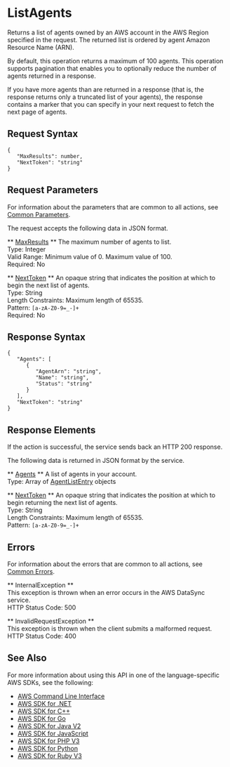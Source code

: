 # ListAgents<a name="API_ListAgents"></a>

Returns a list of agents owned by an AWS account in the AWS Region specified in the request\. The returned list is ordered by agent Amazon Resource Name \(ARN\)\.

By default, this operation returns a maximum of 100 agents\. This operation supports pagination that enables you to optionally reduce the number of agents returned in a response\.

If you have more agents than are returned in a response \(that is, the response returns only a truncated list of your agents\), the response contains a marker that you can specify in your next request to fetch the next page of agents\.

## Request Syntax<a name="API_ListAgents_RequestSyntax"></a>

```
{
   "MaxResults": number,
   "NextToken": "string"
}
```

## Request Parameters<a name="API_ListAgents_RequestParameters"></a>

For information about the parameters that are common to all actions, see [Common Parameters](CommonParameters.md)\.

The request accepts the following data in JSON format\.

 ** [MaxResults](#API_ListAgents_RequestSyntax) **   <a name="DataSync-ListAgents-request-MaxResults"></a>
The maximum number of agents to list\.  
Type: Integer  
Valid Range: Minimum value of 0\. Maximum value of 100\.  
Required: No

 ** [NextToken](#API_ListAgents_RequestSyntax) **   <a name="DataSync-ListAgents-request-NextToken"></a>
An opaque string that indicates the position at which to begin the next list of agents\.  
Type: String  
Length Constraints: Maximum length of 65535\.  
Pattern: `[a-zA-Z0-9=_-]+`   
Required: No

## Response Syntax<a name="API_ListAgents_ResponseSyntax"></a>

```
{
   "Agents": [ 
      { 
         "AgentArn": "string",
         "Name": "string",
         "Status": "string"
      }
   ],
   "NextToken": "string"
}
```

## Response Elements<a name="API_ListAgents_ResponseElements"></a>

If the action is successful, the service sends back an HTTP 200 response\.

The following data is returned in JSON format by the service\.

 ** [Agents](#API_ListAgents_ResponseSyntax) **   <a name="DataSync-ListAgents-response-Agents"></a>
A list of agents in your account\.  
Type: Array of [AgentListEntry](API_AgentListEntry.md) objects

 ** [NextToken](#API_ListAgents_ResponseSyntax) **   <a name="DataSync-ListAgents-response-NextToken"></a>
An opaque string that indicates the position at which to begin returning the next list of agents\.  
Type: String  
Length Constraints: Maximum length of 65535\.  
Pattern: `[a-zA-Z0-9=_-]+` 

## Errors<a name="API_ListAgents_Errors"></a>

For information about the errors that are common to all actions, see [Common Errors](CommonErrors.md)\.

 ** InternalException **   
This exception is thrown when an error occurs in the AWS DataSync service\.  
HTTP Status Code: 500

 ** InvalidRequestException **   
This exception is thrown when the client submits a malformed request\.  
HTTP Status Code: 400

## See Also<a name="API_ListAgents_SeeAlso"></a>

For more information about using this API in one of the language\-specific AWS SDKs, see the following:
+  [AWS Command Line Interface](https://docs.aws.amazon.com/goto/aws-cli/datasync-2018-11-09/ListAgents) 
+  [AWS SDK for \.NET](https://docs.aws.amazon.com/goto/DotNetSDKV3/datasync-2018-11-09/ListAgents) 
+  [AWS SDK for C\+\+](https://docs.aws.amazon.com/goto/SdkForCpp/datasync-2018-11-09/ListAgents) 
+  [AWS SDK for Go](https://docs.aws.amazon.com/goto/SdkForGoV1/datasync-2018-11-09/ListAgents) 
+  [AWS SDK for Java V2](https://docs.aws.amazon.com/goto/SdkForJavaV2/datasync-2018-11-09/ListAgents) 
+  [AWS SDK for JavaScript](https://docs.aws.amazon.com/goto/AWSJavaScriptSDK/datasync-2018-11-09/ListAgents) 
+  [AWS SDK for PHP V3](https://docs.aws.amazon.com/goto/SdkForPHPV3/datasync-2018-11-09/ListAgents) 
+  [AWS SDK for Python](https://docs.aws.amazon.com/goto/boto3/datasync-2018-11-09/ListAgents) 
+  [AWS SDK for Ruby V3](https://docs.aws.amazon.com/goto/SdkForRubyV3/datasync-2018-11-09/ListAgents) 
